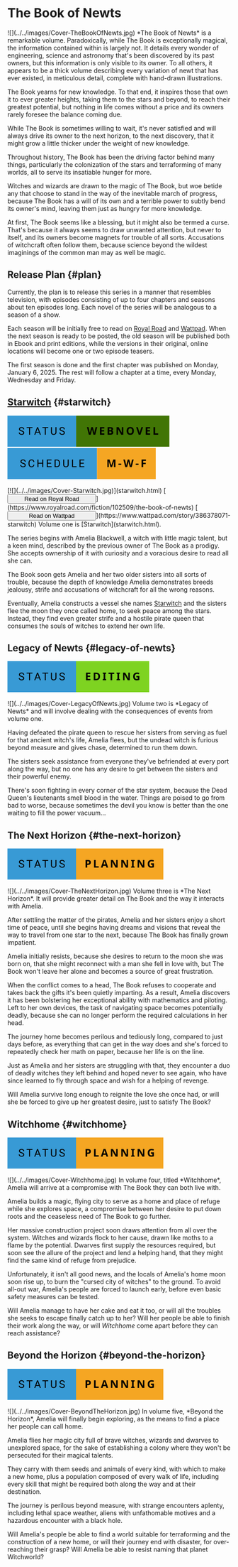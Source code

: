 # The Book of Newts

<span class="book-cover">
![](../../images/Cover-TheBookOfNewts.jpg)
</span>
*The Book of Newts* is a remarkable volume.  Paradoxically, while The Book is exceptionally magical, the information contained within is largely not.  It details every wonder of engineering, science and astronomy that's been discovered by its past owners, but this information is only visible to its owner.  To all others, it appears to be a thick volume describing every variation of newt that has ever existed, in meticulous detail, complete with hand-drawn illustrations.

The Book yearns for new knowledge.  To that end, it inspires those that own it to ever greater heights, taking them to the stars and beyond, to reach their greatest potential, but nothing in life comes without a price and its owners rarely foresee the balance coming due.

While The Book is sometimes willing to wait, it's never satisfied and will always drive its owner to the next horizon, to the next discovery, that it might grow a little thicker under the weight of new knowledge.

Throughout history, The Book has been the driving factor behind many things, particularly the colonization of the stars and terraforming of many worlds, all to serve its insatiable hunger for more.

Witches and wizards are drawn to the magic of The Book, but woe betide any that choose to stand in the way of the inevitable march of progress, because The Book has a will of its own and a terrible power to subtly bend its owner's mind, leaving them just as hungry for more knowledge.

At first, The Book seems like a blessing, but it might also be termed a curse.  That's because it always seems to draw unwanted attention, but never to itself, and its owners become magnets for trouble of all sorts.  Accusations of witchcraft often follow them, because science beyond the wildest imaginings of the common man may as well be magic.

<div style="clear: both;"></div>


## Release Plan {#plan}

Currently, the plan is to release this series in a manner that resembles television, with episodes consisting of up to four chapters and seasons about ten episodes long.  Each novel of the series will be analogous to a season of a show.

Each season will be initially free to read on [Royal Road](https://www.royalroad.com) and [Wattpad](https://www.wattpad.com).  When the next season is ready to be posted, the old season will be published both in Ebook and print editions, while the versions in their original, online locations will become one or two episode teasers.

The first season is done and the first chapter was published on Monday, January 6, 2025.  The rest will follow a chapter at a time, every Monday, Wednesday and Friday.

<div style="clear: both;"></div>


## [Starwitch](starwitch.html) {#starwitch}
![](../../images/badges/status-webnovel.svg)</br>
![](../../images/badges/schedule-m-w-f.svg)

<span class="book-cover">
[![](../../images/Cover-Starwitch.jpg)](starwitch.html)  
[<button class="buy" style="display: inline-block; width: 100%; max-width: 200px;">Read on Royal Road</button>](https://www.royalroad.com/fiction/102509/the-book-of-newts)  
[<button class="buy" style="display: inline-block; width: 100%; max-width: 200px;">Read on Wattpad</button>](https://www.wattpad.com/story/386378071-starwitch)
</span>
Volume one is [Starwitch](starwitch.html).

The series begins with Amelia Blackwell, a witch with little magic talent, but a keen mind, described by the previous owner of The Book as a prodigy.  She accepts ownership of it with curiosity and a voracious desire to read all she can.

The Book soon gets Amelia and her two older sisters into all sorts of trouble, because the depth of knowledge Amelia demonstrates breeds jealousy, strife and accusations of witchcraft for all the wrong reasons.

Eventually, Amelia constructs a vessel she names [Starwitch](starwitch.html) and the sisters flee the moon they once called home, to seek peace among the stars.  Instead, they find even greater strife and a hostile pirate queen that consumes the souls of witches to extend her own life.

<div style="clear: both;"></div>


## Legacy of Newts {#legacy-of-newts}

![](../../images/badges/status-editing.svg)

<span class="book-cover">
![](../../images/Cover-LegacyOfNewts.jpg)
</span>
Volume two is *Legacy of Newts* and will involve dealing with the consequences of events from volume one.

Having defeated the pirate queen to rescue her sisters from serving as fuel for that ancient witch's life, Amelia flees, but the undead witch is furious beyond measure and gives chase, determined to run them down.

The sisters seek assistance from everyone they've befriended at every port along the way, but no one has any desire to get between the sisters and their powerful enemy.

There's soon fighting in every corner of the star system, because the Dead Queen's lieutenants smell blood in the water.  Things are poised to go from bad to worse, because sometimes the devil you know is better than the one waiting to fill the power vacuum...

<div style="clear: both;"></div>


## The Next Horizon {#the-next-horizon}

![](../../images/badges/status-planning.svg)

<span class="book-cover">
![](../../images/Cover-TheNextHorizon.jpg)
</span>
Volume three is *The Next Horizon*.  It will provide greater detail on The Book and the way it interacts with Amelia.

After settling the matter of the pirates, Amelia and her sisters enjoy a short time of peace, until she begins having dreams and visions that reveal the way to travel from one star to the next, because The Book has finally grown impatient.

Amelia initially resists, because she desires to return to the moon she was born on, that she might reconnect with a man she fell in love with, but The Book won't leave her alone and becomes a source of great frustration.

When the conflict comes to a head, The Book refuses to cooperate and takes back the gifts it's been quietly imparting.  As a result, Amelia discovers it has been bolstering her exceptional ability with mathematics and piloting.  Left to her own devices, the task of navigating space becomes potentially deadly, because she can no longer perform the required calculations in her head.

The journey home becomes perilous and tediously long, compared to just days before, as everything that can get in the way does and she's forced to repeatedly check her math on paper, because her life is on the line.

Just as Amelia and her sisters are struggling with that, they encounter a duo of deadly witches they left behind and hoped never to see again, who have since learned to fly through space and wish for a helping of revenge.

Will Amelia survive long enough to reignite the love she once had, or will she be forced to give up her greatest desire, just to satisfy The Book?

<div style="clear: both;"></div>


## Witchhome {#witchhome}

![](../../images/badges/status-planning.svg)

<span class="book-cover">
![](../../images/Cover-Witchhome.jpg)
</span>
In volume four, titled *Witchhome*, Amelia will arrive at a compromise with The Book they can both live with.

Amelia builds a magic, flying city to serve as a home and place of refuge while she explores space, a compromise between her desire to put down roots and the ceaseless need of The Book to go further.

Her massive construction project soon draws attention from all over the system.  Witches and wizards flock to her cause, drawn like moths to a flame by the potential.  Dwarves first supply the resources required, but soon see the allure of the project and lend a helping hand, that they might find the same kind of refuge from prejudice.

Unfortunately, it isn't all good news, and the locals of Amelia's home moon soon rise up, to burn the "cursed city of witches" to the ground.  To avoid all-out war, Amelia's people are forced to launch early, before even basic safety measures can be tested.

Will Amelia manage to have her cake and eat it too, or will all the troubles she seeks to escape finally catch up to her?  Will her people be able to finish their work along the way, or will *Witchhome* come apart before they can reach assistance?

<div style="clear: both;"></div>


## Beyond the Horizon {#beyond-the-horizon}

![](../../images/badges/status-planning.svg)

<span class="book-cover">
![](../../images/Cover-BeyondTheHorizon.jpg)
</span>
In volume five, *Beyond the Horizon*, Amelia will finally begin exploring, as the means to find a place her people can call home.

Amelia flies her magic city full of brave witches, wizards and dwarves to unexplored space, for the sake of establishing a colony where they won't be persecuted for their magical talents.

They carry with them seeds and animals of every kind, with which to make a new home, plus a population composed of every walk of life, including every skill that might be required both along the way and at their destination.

The journey is perilous beyond measure, with strange encounters aplenty, including lethal space weather, aliens with unfathomable motives and a hazardous encounter with a black hole.

Will Amelia's people be able to find a world suitable for terraforming and the construction of a new home, or will their journey end with disaster, for over-reaching their grasp?  Will Amelia be able to resist naming that planet Witchworld?

<div style="clear: both;"></div>